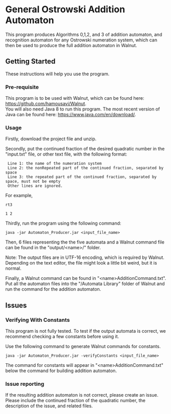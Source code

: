 # General Ostrowski Addition Automaton
This program produces Algorithms 0,1,2, and 3 of addition automaton, and recognition automaton for any Ostrowski numeration system, which can then be used to produce the full addition automaton in Walnut.

## Getting Started
These instructions will help you use the program.

### Pre-requisite
This program is to be used with Walnut, which can be found here: https://github.com/hamousavi/Walnut.  
You will also need Java 8 to run this program. The most recent version of Java can be found here: https://www.java.com/en/download/.  

### Usage
Firstly, download the project file and unzip. 

Secondly, put the continued fraction of the desired quadratic number in the "input.txt" file, or other text file,  with the following format: 
  ``` 
   Line 1: the name of the numeration system 
   Line 2: the nonRepeated part of the continued fraction, separated by space
   Line 3: the repeated part of the continued fraction, separated by space, must not be empty
   Other lines are ignored.
  ``` 
  For example, 
  ```
  rt3

  1 2
  ```

Thirdly, run the program using the following command:

```java -jar Automaton_Producer.jar <input_file_name>```

Then, 6 files representing the the five automata and a Walnut command file can be found in the "output/\<name\>/" folder.

Note: The output files are in UTF-16 encoding, which is required by Walnut. Depending on the text editor, the file might look a little bit weird, but it is normal.

Finally, a Walnut command can be found in "\<name\>AdditionCommand.txt". Put all the automaton files into the "/Automata Library" folder of Walnut and run the command for the addition automaton.

## Issues

### Verifying With Constants
This program is not fully tested. To test if the output automata is correct, we recommend checking a few constants before using it.

Use the following command to generate Walnut commands for constants.

```java -jar Automaton_Producer.jar -verifyConstants <input_file_name>```

The command for constants will appear in "\<name\>AdditionCommand.txt" below the command for building addition automaton.

### Issue reporting
If the resulting addition automaton is not correct, please create an issue. Please include the continued fraction of the quadratic number, the description of the issue, and related files. 
